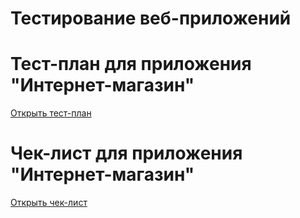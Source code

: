# Тестирование веб-приложений

# Тест-план для приложения "Интернет-магазин"
[Открыть тест-план](https://docs.google.com/spreadsheets/d/1aX48NLybfAhNnKi5ODhGp_955d6_6D-o/edit?usp=sharing&ouid=103546442425628569603&rtpof=true&sd=true)

# Чек-лист для приложения "Интернет-магазин"
[Открыть чек-лист](https://docs.google.com/spreadsheets/d/195gL_e_58ACCMNcBohtX_TsW1UDPMDcL/edit?usp=sharing&ouid=103546442425628569603&rtpof=true&sd=true)
